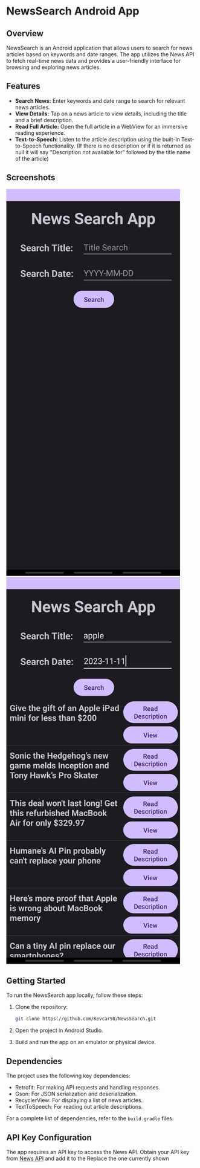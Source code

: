 # NewsSearch Android App


## Overview

NewsSearch is an Android application that allows users to search for news articles based on keywords and date ranges. The app utilizes the News API to fetch real-time news data and provides a user-friendly interface for browsing and exploring news articles.

## Features

- **Search News:** Enter keywords and date range to search for relevant news articles.
- **View Details:** Tap on a news article to view details, including the title and a brief description.
- **Read Full Article:** Open the full article in a WebView for an immersive reading experience.
- **Text-to-Speech:** Listen to the article description using the built-in Text-to-Speech functionality.  (If there is no description or if it is returned as null it will say "Description not available for" followed by the title name of the article)

## Screenshots
![App Screenshot 1 - Replace with your own screenshots](NewsSearch_Screenshot_Home.jpg)
![App Screenshot 2 - Replace with your own screenshots](NewsSearch_Screenshot_News.jpg)

## Getting Started

To run the NewsSearch app locally, follow these steps:

1. Clone the repository:

    ```bash
    git clone https://github.com/Kevcar98/NewsSearch.git
    ```

2. Open the project in Android Studio.

3. Build and run the app on an emulator or physical device.

## Dependencies

The project uses the following key dependencies:

- Retrofit: For making API requests and handling responses.
- Gson: For JSON serialization and deserialization.
- RecyclerView: For displaying a list of news articles.
- TextToSpeech: For reading out article descriptions.

For a complete list of dependencies, refer to the `build.gradle` files.

## API Key Configuration

The app requires an API key to access the News API. Obtain your API key from [News API](https://newsapi.org/) and add it to the Replace the one currently shown
